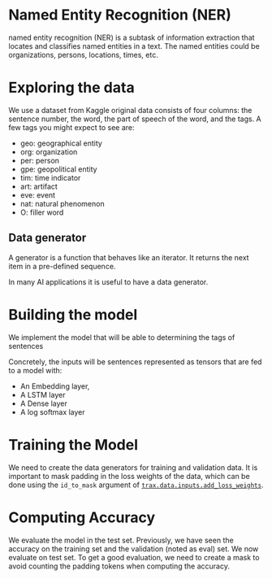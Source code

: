 # Named Entity Recognition (NER)

named entity recognition (NER) is a subtask of information extraction that locates and classifies named entities in a text. The named entities could be organizations, persons, locations, times, etc.

#  Exploring the data

We use a dataset from Kaggle original data consists of four columns: the sentence number, the word, the part of speech of the word, and the tags.  A few tags you might expect to see are: 

* geo: geographical entity
* org: organization
* per: person 
* gpe: geopolitical entity
* tim: time indicator
* art: artifact
* eve: event
* nat: natural phenomenon
* O: filler word

## Data generator

A generator is a function that behaves like an iterator. It returns the next item in a pre-defined sequence. 

In many AI applications it is  useful to have a data generator. 

# Building the model

We implement the model that will be able to determining the tags of sentences 

Concretely, the  inputs will be sentences represented as tensors that are fed to a model with:

* An Embedding layer,
* A LSTM layer
* A Dense layer
* A log softmax layer

# Training the Model 

We  need to create the data generators for training and validation data. It is important to mask padding in the loss weights of the data, which can be done using the `id_to_mask` argument of [`trax.data.inputs.add_loss_weights`](https://trax-ml.readthedocs.io/en/latest/trax.data.html?highlight=add_loss_weights#trax.data.inputs.add_loss_weights).

# Computing Accuracy

We evaluate the model  in the test set. Previously, we have seen the accuracy on the training set and the validation (noted as eval) set. We now evaluate on  test set. To get a good evaluation, we need to create a mask to avoid counting the padding tokens when computing the accuracy. 

